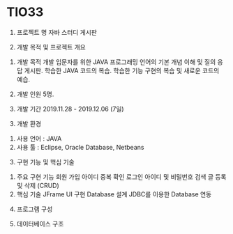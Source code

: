 # TIO33
1. 프로젝트 명
 자바 스터디 게시판


2. 개발 목적 및 프로젝트 개요

 1) 개발 목적
 개발 입문자를 위한 JAVA 프로그래밍 언어의 기본 개념 이해 및 질의 응답 게시판.
 학습한 JAVA 코드의 복습. 학습한 기능 구현의 복습 및 새로운 코드의 예습.

 2) 개발 인원
 5명.

 3) 개발 기간
 2019.11.28 - 2019.12.06 (7일)


3. 개발 환경
 1) 사용 언어 : JAVA
 2) 사용 툴 : Eclipse, Oracle Database, Netbeans
 
 
 3. 구현 기능 및 핵심 기술
  1) 주요 구현 기능
     회원 가입
     아이디 중복 확인
     로그인
     아이디 및 비밀번호 검색
     글 등록 및 삭제 (CRUD)
  2) 핵심 기술
     JFrame UI 구현
     Database 설계
     JDBC를 이용한 Database 연동


4. 프로그램 구성


5. 데이터베이스 구조

